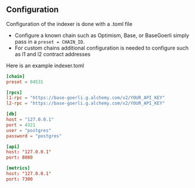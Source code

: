 ## Configuration

Configuration of the indexer is done with a .toml file

- Configure a known chain such as Optimism, Base, or BaseGoerli simply pass in a `preset = CHAIN_ID`.
- For custom chains additional configuration is needed to configure such as l1 and l2 contract addresses

Here is an example indexer.toml

```toml indexer.toml
[chain]
preset = 84531

[rpcs]
l1-rpc = "https://base-goerli.g.alchemy.com/v2/YOUR_API_KEY"
l2-rpc = "https://base-goerli.g.alchemy.com/v2/YOUR_API_KEY"

[db]
host = "127.0.0.1"
port = 4321
user = "postgres"
password = "postgres"

[api]
host: "127.0.0.1"
port: 8080

[metrics]
host: "127.0.0.1"
port: 7300
```

